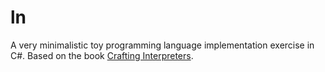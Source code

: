 # ln

A very minimalistic toy programming language implementation exercise in C#. Based on the book [Crafting Interpreters](https://craftinginterpreters.com/).
